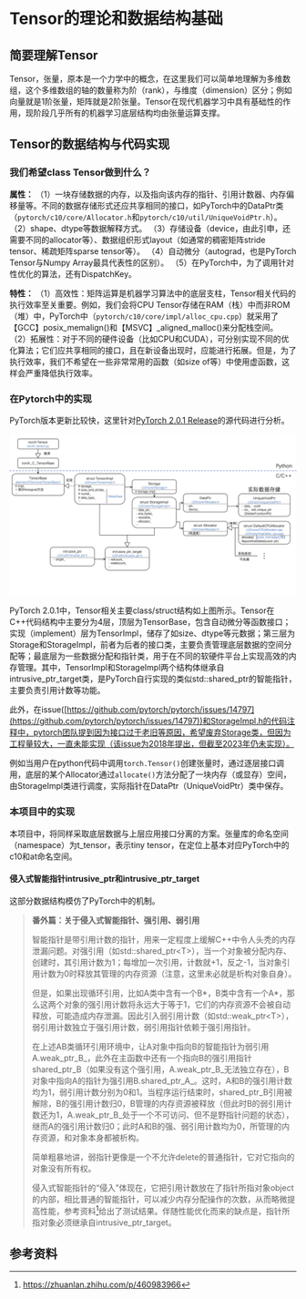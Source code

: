# Tensor的理论和数据结构基础

## 简要理解Tensor

Tensor，张量，原本是一个力学中的概念，在这里我们可以简单地理解为多维数组，这个多维数组的轴的数量称为阶（rank），与维度（dimension）区分；例如向量就是1阶张量，矩阵就是2阶张量。Tensor在现代机器学习中具有基础性的作用，现阶段几乎所有的机器学习底层结构均由张量运算支撑。

## Tensor的数据结构与代码实现

### 我们希望class Tensor做到什么？

**属性：**
（1）一块存储数据的内存，以及指向该内存的指针、引用计数器、内存偏移量等。不同的数据存储形式还应共享相同的接口，如PyTorch中的DataPtr类（`pytorch/c10/core/Allocator.h`和`pytorch/c10/util/UniqueVoidPtr.h`）。
（2）shape、dtype等数据解释方式。
（3）存储设备（device，由此引申，还需要不同的allocator等）、数据组织形式layout（如通常的稠密矩阵stride tensor、稀疏矩阵sparse tensor等）。
（4）自动微分（autograd，也是PyTorch Tensor与Numpy Array最具代表性的区别）。
（5）在PyTorch中，为了调用针对性优化的算法，还有DispatchKey。

**特性：**
（1）高效性：矩阵运算是机器学习算法中的底层支柱，Tensor相关代码的执行效率至关重要。例如，我们会将CPU Tensor存储在RAM（栈）中而非ROM（堆）中，PyTorch中（`pytorch/c10/core/impl/alloc_cpu.cpp`）就采用了【GCC】posix_memalign()和【MSVC】_aligned_malloc()来分配栈空间。
（2）拓展性：对于不同的硬件设备（比如CPU和CUDA），可分别实现不同的优化算法；它们应共享相同的接口，且在新设备出现时，应能进行拓展。但是，为了执行效率，我们不希望在一些非常常用的函数（如size of等）中使用虚函数，这样会严重降低执行效率。

### 在Pytorch中的实现

PyTorch版本更新比较快，这里针对[PyTorch 2.0.1 Release](https://github.com/pytorch/pytorch/releases/tag/v2.0.1)的源代码进行分析。

![PyTorch中Tensor的数据结构](../pictures/1.1-PytorchTensorUML.jpg)

PyTorch 2.0.1中，Tensor相关主要class/struct结构如上图所示。Tensor在C++代码结构中主要分为4层，顶层为TensorBase，包含自动微分等函数接口；实现（implement）层为TensorImpl，储存了如size、dtype等元数据；第三层为Storage和StorageImpl，前者为后者的接口类，主要负责管理底层数据的空间分配等；最底层为一些数据分配和指针类，用于在不同的软硬件平台上实现高效的内存管理。其中，TensorImpl和StorageImpl两个结构体继承自intrusive_ptr_target类，是PyTorch自行实现的类似std::shared_ptr的智能指针，主要负责引用计数等功能。

此外，在issue([https://github.com/pytorch/pytorch/issues/14797](https://github.com/pytorch/pytorch/issues/14797))和StorageImpl.h的代码注释中，pytorch团队提到因为接口过于老旧等原因，希望废弃Storage类，但因为工程量较大，一直未能实现（该issue为2018年提出，但截至2023年仍未实现）。

例如当用户在python代码中调用`torch.Tensor()`创建张量时，通过逐层接口调用，底层的某个Allocator通过`allocate()`方法分配了一块内存（或显存）空间，由StorageImpl类进行调度，实际指针在DataPtr（UniqueVoidPtr）类中保存。

### 本项目中的实现

本项目中，将同样采取底层数据与上层应用接口分离的方案。张量库的命名空间（namespace）为t_tensor，表示tiny tensor，在定位上基本对应PyTorch中的c10和at命名空间。

#### 侵入式智能指针intrusive_ptr和intrusive_ptr_target

这部分数据结构模仿了PyTorch中的机制。

> **番外篇：关于侵入式智能指针、强引用、弱引用**
>
> 智能指针是带引用计数的指针，用来一定程度上缓解C++中令人头秃的内存泄漏问题。对强引用（如std::shared_ptr\<T\>），当一个对象被分配内存、创建时，其引用计数为1；每增加一次引用，计数就+1，反之-1，当对象引用计数为0时释放其管理的内存资源（注意，这里未必就是析构对象自身）。
>
> 但是，如果出现循环引用，比如A类中含有一个B\*，B类中含有一个A\*，那么这两个对象的强引用计数将永远大于等于1，它们的内存资源不会被自动释放，可能造成内存泄漏。因此引入弱引用计数（如std::weak_ptr\<T\>），弱引用计数独立于强引用计数，弱引用指针依赖于强引用指针。
>
> 在上述AB类循环引用环境中，让A对象中指向B的智能指针为弱引用A.weak\_ptr\_B\_，此外在主函数中还有一个指向B的强引用指针shared\_ptr\_B（如果没有这个强引用，A.weak\_ptr\_B\_无法独立存在），B对象中指向A的指针为强引用B.shared\_ptr\_A\_。这时，A和B的强引用计数均为1，弱引用计数分别为0和1。当程序运行结束时，shared\_ptr\_B引用被解除，B的强引用计数归0，B管理的内存资源被释放（但此时B的弱引用计数还为1，A.weak\_ptr\_B\_处于一个不可访问、但不是野指针问题的状态），继而A的强引用计数归0；此时A和B的强、弱引用计数均为0，所管理的内存资源，和对象本身都被析构。
>
> 简单粗暴地讲，弱指针更像是一个不允许delete的普通指针，它对它指向的对象没有所有权。
>
> 侵入式智能指针的“侵入”体现在，它把引用计数放在了指针所指对象object的内部，相比普通的智能指针，可以减少内存分配操作的次数，从而略微提高性能，参考资料[^1]给出了测试结果。伴随性能优化而来的缺点是，指针所指对象必须继承自intrusive_ptr_target。





## 参考资料

[^1]: https://zhuanlan.zhihu.com/p/460983966
